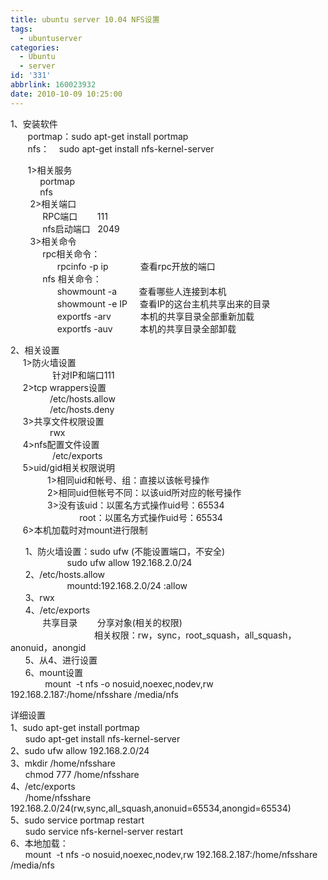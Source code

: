 ```yaml
---
title: ubuntu server 10.04 NFS设置
tags:
  - ubuntuserver
categories:
  - Ubuntu
  - server
id: '331'
abbrlink: 160023932
date: 2010-10-09 10:25:00
---
```


1、安装软件  
       portmap：sudo apt-get install portmap  
       nfs：    sudo apt-get install nfs-kernel-server  
  
       1>相关服务  
            portmap  
            nfs  
        2>相关端口  
             RPC端口        111  
             nfs启动端口   2049  
        3>相关命令  
             rpc相关命令：    
                   rpcinfo -p ip             查看rpc开放的端口  
             nfs 相关命令：  
                   showmount -a         查看哪些人连接到本机  
                   showmount -e IP     查看IP的这台主机共享出来的目录  
                   exportfs -arv            本机的共享目录全部重新加载  
                   exportfs -auv           本机的共享目录全部卸载  
  
2、相关设置  
     1>防火墙设置  
                 针对IP和端口111  
     2>tcp wrappers设置  
                /etc/hosts.allow  
                /etc/hosts.deny  
     3>共享文件权限设置  
                rwx  
     4>nfs配置文件设置  
                 /etc/exports  
     5>uid/gid相关权限说明  
               1>相同uid和帐号、组：直接以该帐号操作  
               2>相同uid但帐号不同：以该uid所对应的帐号操作  
               3>没有该uid：以匿名方式操作uid号：65534  
                            root：以匿名方式操作uid号：65534  
     6>本机加载时对mount进行限制  
  
      1、防火墙设置：sudo ufw (不能设置端口，不安全)  
                       sudo ufw allow 192.168.2.0/24  
      2、/etc/hosts.allow  
                       mountd:192.168.2.0/24 :allow  
      3、rwx  
      4、/etc/exports  
             共享目录        分享对象(相关的权限)  
                                  相关权限：rw，sync，root\_squash，all\_squash，anonuid，anongid  
      5、从4、进行设置  
      6、mount设置  
              mount  -t nfs \-o nosuid,noexec,nodev,rw 192.168.2.187:/home/nfsshare /media/nfs  
  
  
详细设置  
1、sudo apt-get install portmap  
      sudo apt-get install nfs-kernel-server  
2、sudo ufw allow 192.168.2.0/24  
3、mkdir /home/nfsshare  
      chmod 777 /home/nfsshare  
4、/etc/exports  
      /home/nfsshare     192.168.2.0/24(rw,sync,all\_squash,anonuid=65534,anongid=65534)  
5、sudo service portmap restart  
      sudo service nfs-kernel-server restart  
6、本地加载：  
      mount  -t nfs \-o nosuid,noexec,nodev,rw 192.168.2.187:/home/nfsshare /media/nfs